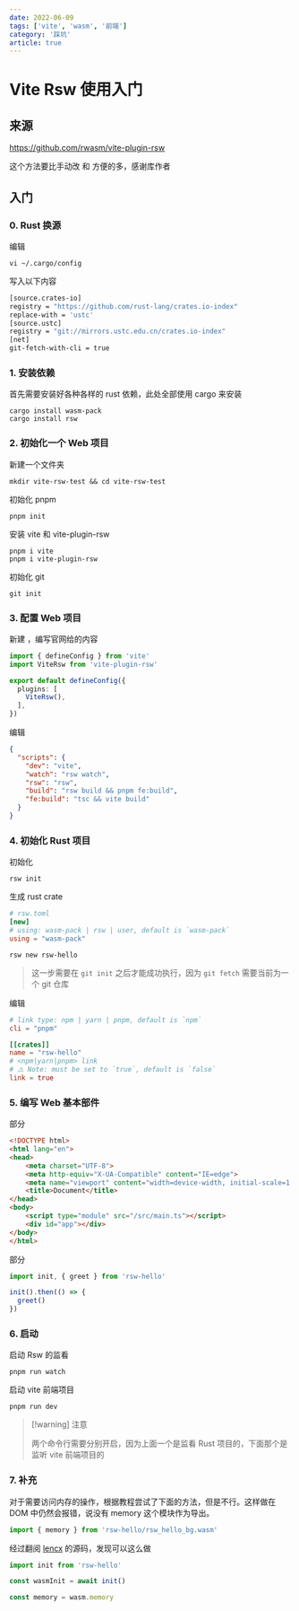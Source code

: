 ```yaml
---
date: 2022-06-09
tags: ['vite', 'wasm', '前端']
category: '踩坑'
article: true
---
```



# Vite Rsw 使用入门

## 来源

<https://github.com/rwasm/vite-plugin-rsw>

这个方法要比手动改 <FileName name="vite.config.ts" icon="i-vscode-icons-file-type-vite" /> 和 <FileName name="tsconfig.json" icon="i-vscode-icons-file-type-typescript-official" /> 方便的多，感谢库作者

## 入门

### 0. Rust 换源

编辑 <FileName name="~/.cargo/config" />

```shell
vi ~/.cargo/config
```

写入以下内容

```bash
[source.crates-io]
registry = "https://github.com/rust-lang/crates.io-index"
replace-with = 'ustc'
[source.ustc]
registry = "git://mirrors.ustc.edu.cn/crates.io-index"
[net]
git-fetch-with-cli = true
```

### 1. 安装依赖

首先需要安装好各种各样的 rust 依赖，此处全部使用 cargo 来安装

```shell
cargo install wasm-pack
cargo install rsw
```

### 2. 初始化一个 Web 项目

新建一个文件夹

```shell
mkdir vite-rsw-test && cd vite-rsw-test
```

初始化 pnpm

```shell
pnpm init
```

安装 vite 和 vite-plugin-rsw

```shell
pnpm i vite
pnpm i vite-plugin-rsw
```

初始化 git

```shell
git init
```

### 3. 配置 Web 项目

新建 <FileName name="vite.config.ts" icon="i-vscode-icons-file-type-vite" />，编写官网给的内容

```ts
import { defineConfig } from 'vite'
import ViteRsw from 'vite-plugin-rsw'

export default defineConfig({
  plugins: [
    ViteRsw(),
  ],
})
```

编辑 <FileName name="package.json" icon="i-vscode-icons-file-type-json" />

```json
{
  "scripts": {
    "dev": "vite",
    "watch": "rsw watch",
    "rsw": "rsw",
    "build": "rsw build && pnpm fe:build",
    "fe:build": "tsc && vite build"
  }
}
```

### 4. 初始化 Rust 项目

初始化 <FileName name="rsw.toml" icon="i-vscode-icons-file-type-light-toml" />

```shell
rsw init
```

生成 rust crate

```toml
# rsw.toml
[new]
# using: wasm-pack | rsw | user, default is `wasm-pack`
using = "wasm-pack"
```

```shell
rsw new rsw-hello
```

> 这一步需要在 `git init` 之后才能成功执行，因为 `git fetch` 需要当前为一个 git 仓库

编辑 <FileName name="rsw.toml" icon="i-vscode-icons-file-type-light-toml" />

```toml
# link type: npm | yarn | pnpm, default is `npm`
cli = "pnpm"

[[crates]]
name = "rsw-hello"
# <npm|yarn|pnpm> link
# ⚠️ Note: must be set to `true`, default is `false`
link = true
```

### 5. 编写 Web 基本部件

<FileName name="index.html" icon="i-vscode-icons-file-type-html" /> 部分

```html
<!DOCTYPE html>
<html lang="en">
<head>
    <meta charset="UTF-8">
    <meta http-equiv="X-UA-Compatible" content="IE=edge">
    <meta name="viewport" content="width=device-width, initial-scale=1.0">
    <title>Document</title>
</head>
<body>
    <script type="module" src="/src/main.ts"></script>
    <div id="app"></div>
</body>
</html>
```

<FileName name="/src/main.ts" icon="i-vscode-icons-file-type-typescript-official" /> 部分

```ts
import init, { greet } from 'rsw-hello'

init().then(() => {
  greet()
})
```

### 6. 启动

启动 Rsw 的监看

```shell
pnpm run watch
```

启动 vite 前端项目

```shell
pnpm run dev
```

> [!warning] 注意
>
> 两个命令行需要分别开启，因为上面一个是监看 Rust 项目的，下面那个是监听 vite 前端项目的

### 7. 补充

对于需要访问内存的操作，根据教程尝试了下面的方法，但是不行。这样做在 DOM 中仍然会报错，说没有 memory 这个模块作为导出。

```ts
import { memory } from 'rsw-hello/rsw_hello_bg.wasm'
```

经过翻阅 [lencx](https://github.com/lencx) 的源码，发现可以这么做

```ts
import init from 'rsw-hello'

const wasmInit = await init()

const memory = wasm.memory
```


